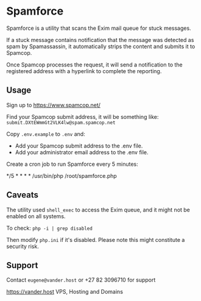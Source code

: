 # Spamforce

Spamforce is a utility that scans the Exim mail queue for stuck messages.

If a stuck message contains notification that the message was detected as spam by Spamassassin, it automatically strips the content and submits it to Spamcop.

Once Spamcop processes the request, it will send a notification to the registered address with a hyperlink to complete the reporting.

## Usage

Sign up to https://www.spamcop.net/

Find your Spamcop submit address, it will be something like:
`submit.DXtEWmmGt2VLK4lw@spam.spamcop.net`

Copy `.env.example` to `.env` and:

* Add your Spamcop submit address to the .env file.
* Add your administrator email address to the .env file.

Create a cron job to run Spamforce every 5 minutes:

*/5 * * * *     /usr/bin/php /root/spamforce.php

## Caveats

The utility used `shell_exec` to access the Exim queue, and it might not be enabled on all systems.

To check:
`php -i | grep disabled`

Then modify `php.ini` if it's disabled. Please note this might constitute a security risk.

## Support

Contact `eugene@vander.host` or +27 82 3096710 for support
 
 https://vander.host
 VPS, Hosting and Domains
 